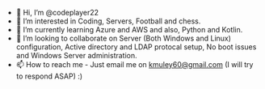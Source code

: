 - 👋 Hi, I’m @codeplayer22
- 👀 I’m interested in Coding, Servers, Football and chess.
- 🌱 I’m currently learning Azure and AWS and also, Python and Kotlin.
- 💞️ I’m looking to collaborate on Server (Both Windows and Linux) configuration, Active directory and LDAP protocal setup, No boot issues and Windows Server administration. 
- 📫 How to reach me - Just email me on kmuley60@gmail.com (I will try to respond ASAP) :)

<!---
codeplayer22/codeplayer22 is a ✨ special ✨ repository because its `README.md` (this file) appears on your GitHub profile.
You can click the Preview link to take a look at your changes.
--->
